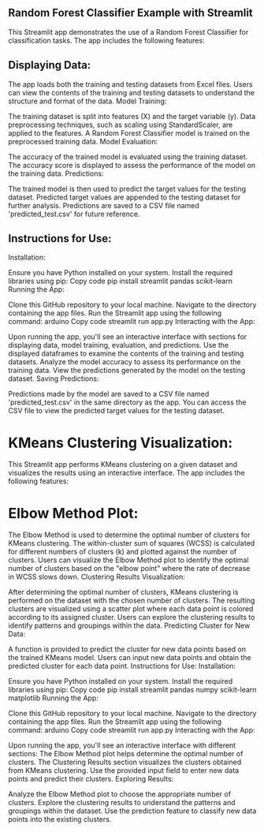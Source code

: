 ## Random Forest Classifier Example with Streamlit

This Streamlit app demonstrates the use of a Random Forest Classifier for classification tasks. The app includes the following features:

## Displaying Data:

The app loads both the training and testing datasets from Excel files.
Users can view the contents of the training and testing datasets to understand the structure and format of the data.
Model Training:

The training dataset is split into features (X) and the target variable (y).
Data preprocessing techniques, such as scaling using StandardScaler, are applied to the features.
A Random Forest Classifier model is trained on the preprocessed training data.
Model Evaluation:

The accuracy of the trained model is evaluated using the training dataset.
The accuracy score is displayed to assess the performance of the model on the training data.
Predictions:

The trained model is then used to predict the target values for the testing dataset.
Predicted target values are appended to the testing dataset for further analysis.
Predictions are saved to a CSV file named 'predicted_test.csv' for future reference.
## Instructions for Use:

Installation:

Ensure you have Python installed on your system.
Install the required libraries using pip:
Copy code
pip install streamlit pandas scikit-learn
Running the App:

Clone this GitHub repository to your local machine.
Navigate to the directory containing the app files.
Run the Streamlit app using the following command:
arduino
Copy code
streamlit run app.py
Interacting with the App:

Upon running the app, you'll see an interactive interface with sections for displaying data, model training, evaluation, and predictions.
Use the displayed dataframes to examine the contents of the training and testing datasets.
Analyze the model accuracy to assess its performance on the training data.
View the predictions generated by the model on the testing dataset.
Saving Predictions:

Predictions made by the model are saved to a CSV file named 'predicted_test.csv' in the same directory as the app.
You can access the CSV file to view the predicted target values for the testing dataset.





# KMeans Clustering Visualization:

This Streamlit app performs KMeans clustering on a given dataset and visualizes the results using an interactive interface. The app includes the following features:

# Elbow Method Plot:

The Elbow Method is used to determine the optimal number of clusters for KMeans clustering.
The within-cluster sum of squares (WCSS) is calculated for different numbers of clusters (k) and plotted against the number of clusters.
Users can visualize the Elbow Method plot to identify the optimal number of clusters based on the "elbow point" where the rate of decrease in WCSS slows down.
Clustering Results Visualization:

After determining the optimal number of clusters, KMeans clustering is performed on the dataset with the chosen number of clusters.
The resulting clusters are visualized using a scatter plot where each data point is colored according to its assigned cluster.
Users can explore the clustering results to identify patterns and groupings within the data.
Predicting Cluster for New Data:

A function is provided to predict the cluster for new data points based on the trained KMeans model.
Users can input new data points and obtain the predicted cluster for each data point.
Instructions for Use:
Installation:

Ensure you have Python installed on your system.
Install the required libraries using pip:
Copy code
pip install streamlit pandas numpy scikit-learn matplotlib
Running the App:

Clone this GitHub repository to your local machine.
Navigate to the directory containing the app files.
Run the Streamlit app using the following command:
arduino
Copy code
streamlit run app.py
Interacting with the App:

Upon running the app, you'll see an interactive interface with different sections:
The Elbow Method plot helps determine the optimal number of clusters.
The Clustering Results section visualizes the clusters obtained from KMeans clustering.
Use the provided input field to enter new data points and predict their clusters.
Exploring Results:

Analyze the Elbow Method plot to choose the appropriate number of clusters.
Explore the clustering results to understand the patterns and groupings within the dataset.
Use the prediction feature to classify new data points into the existing clusters.
